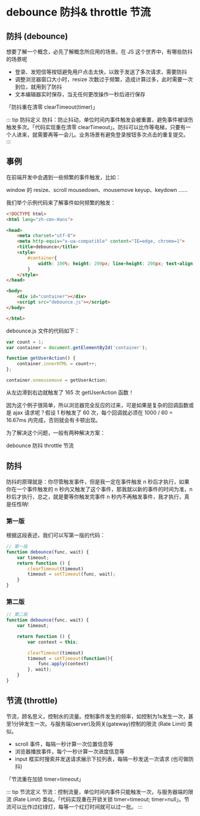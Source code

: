 # debounce 防抖& throttle 节流

## 防抖 (debounce)

想要了解一个概念，必先了解概念所应用的场景。在 JS 这个世界中，有哪些防抖的场景呢   

+ 登录、发短信等按钮避免用户点击太快，以致于发送了多次请求，需要防抖   
+ 调整浏览器窗口大小时，resize 次数过于频繁，造成计算过多，此时需要一次到位，就用到了防抖   
+ 文本编辑器实时保存，当无任何更改操作一秒后进行保存   

「防抖重在清零 clearTimeout(timer)」

::: tip 防抖定义
防抖：防止抖动，单位时间内事件触发会被重置，避免事件被误伤触发多次。「代码实现重在清零 clearTimeout」。防抖可以比作等电梯，只要有一个人进来，就需要再等一会儿。业务场景有避免登录按钮多次点击的重复提交。
:::

## 事例
在前端开发中会遇到一些频繁的事件触发，比如：

window 的 resize、scroll
mousedown、mousemove
keyup、keydown
……

我们举个示例代码来了解事件如何频繁的触发：
``` html
<!DOCTYPE html>
<html lang="zh-cmn-Hans">

<head>
    <meta charset="utf-8">
    <meta http-equiv="x-ua-compatible" content="IE=edge, chrome=1">
    <title>debounce</title>
    <style>
        #container{
            width: 100%; height: 200px; line-height: 200px; text-align: center; color: #fff; background-color: #444; font-size: 30px;
        }
    </style>
</head>

<body>
    <div id="container"></div>
    <script src="debounce.js"></script>
</body>

</html>
```
debounce.js 文件的代码如下：
``` js
var count = 1;
var container = document.getElementById('container');

function getUserAction() {
    container.innerHTML = count++;
};

container.onmousemove = getUserAction;
```
从左边滑到右边就触发了 165 次 getUserAction 函数！

因为这个例子很简单，所以浏览器完全反应的过来，可是如果是复杂的回调函数或是 ajax 请求呢？假设 1 秒触发了 60 次，每个回调就必须在 1000 / 60 = 16.67ms 内完成，否则就会有卡顿出现。

为了解决这个问题，一般有两种解决方案：

debounce 防抖
throttle 节流


## 防抖
防抖的原理就是：你尽管触发事件，但是我一定在事件触发 n 秒后才执行，如果你在一个事件触发的 n 秒内又触发了这个事件，那我就以新的事件的时间为准，n 秒后才执行，总之，就是要等你触发完事件 n 秒内不再触发事件，我才执行，真是任性呐!

### 第一版
根据这段表述，我们可以写第一版的代码：
``` js
// 第一版
function debounce(func, wait) {
    var timeout;
    return function () {
        clearTimeout(timeout)
        timeout = setTimeout(func, wait);
    }
}
```

### 第二版
``` js
// 第二版
function debounce(func, wait) {
    var timeout;

    return function () {
        var context = this;

        clearTimeout(timeout)
        timeout = setTimeout(function(){
            func.apply(context)
        }, wait);
    }
}
```

## 节流 (throttle)
节流，顾名思义，控制水的流量。控制事件发生的频率，如控制为1s发生一次，甚至1分钟发生一次。与服务端(server)及网关(gateway)控制的限流 (Rate Limit) 类似。     

+ scroll 事件，每隔一秒计算一次位置信息等
+ 浏览器播放事件，每个一秒计算一次进度信息等
+ input 框实时搜索并发送请求展示下拉列表，每隔一秒发送一次请求 (也可做防抖)    

「节流重在加锁 timer=timeout」

::: tip 节流定义
节流：控制流量，单位时间内事件只能触发一次，与服务器端的限流 (Rate Limit) 类似。「代码实现重在开锁关锁 timer=timeout; timer=null」。节流可以比作过红绿灯，每等一个红灯时间就可以过一批。
:::





























